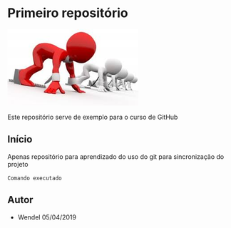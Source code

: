 # Primeiro repositório

![](start.jpeg)

Este repositório serve de exemplo para o curso de GitHub

## Início

Apenas repositório para aprendizado do uso do git para sincronização do projeto

```
Comando executado
```

## Autor

* Wendel
05/04/2019
